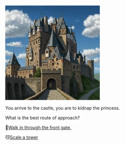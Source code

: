 ![Castle](../Knight/img/castle_pathsm.jpg)

You arrive to the castle, you are to kidnap the princess.

What is the best route of approach?

:feet:[Walk in through the front gate.](./ThiefScene2A.md)

:smirk_cat:[Scale a tower](./ThiefScene2B.md)